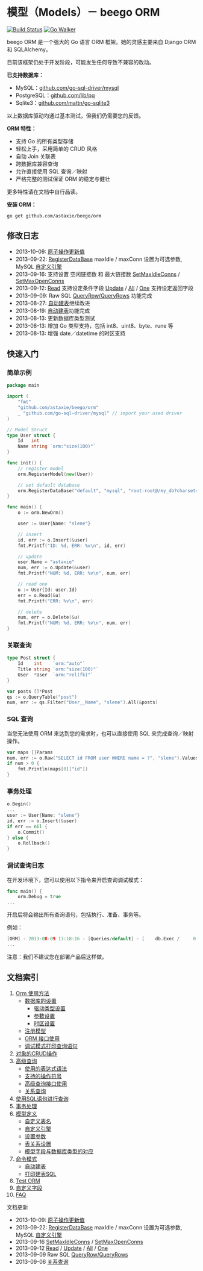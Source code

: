 # 模型（Models）－ beego ORM

[![Build Status](https://drone.io/github.com/astaxie/beego/status.png)](https://drone.io/github.com/astaxie/beego/latest) [![Go Walker](http://gowalker.org/api/v1/badge)](http://gowalker.org/github.com/astaxie/beego/orm)

beego ORM 是一个强大的 Go 语言 ORM 框架。她的灵感主要来自 Django ORM 和 SQLAlchemy。

目前该框架仍处于开发阶段，可能发生任何导致不兼容的改动。

**已支持数据库：**

* MySQL：[github.com/go-sql-driver/mysql](https://github.com/go-sql-driver/mysql)
* PostgreSQL：[github.com/lib/pq](https://github.com/lib/pq)
* Sqlite3：[github.com/mattn/go-sqlite3](https://github.com/mattn/go-sqlite3)

以上数据库驱动均通过基本测试，但我们仍需要您的反馈。

**ORM 特性：**

* 支持 Go 的所有类型存储
* 轻松上手，采用简单的 CRUD 风格
* 自动 Join 关联表
* 跨数据库兼容查询
* 允许直接使用 SQL 查询／映射
* 严格完整的测试保证 ORM 的稳定与健壮

更多特性请在文档中自行品读。

**安装 ORM：**

	go get github.com/astaxie/beego/orm

## 修改日志

* 2013-10-09: [原子操作更新值](Models_Query#update)
* 2013-09-22: [RegisterDataBase](Models_ORM#registerdatabase) maxIdle / maxConn 设置为可选参数, MySQL [自定义引擎](Models_Models#自定义引擎)
* 2013-09-16: 支持设置 空闲链接数 和 最大链接数 [SetMaxIdleConns](Models_ORM#setmaxidleconns) / [SetMaxOpenConns](Models_ORM#SetMaxOpenConns)
* 2013-09-12: [Read](Models_Object#read) 支持设定条件字段 [Update](Models_Object#update) / [All](Models_Query#all) / [One](Models_Query#one) 支持设定返回字段
* 2013-09-09: Raw SQL [QueryRow/QueryRows](Models_RawSQL#queryrow) 功能完成
* 2013-08-27: [自动建表](Models_Cmd#自动建表)继续改进
* 2013-08-19: [自动建表](Models_Cmd#自动建表)功能完成
* 2013-08-13: 更新数据库类型测试
* 2013-08-13: 增加 Go 类型支持，包括 int8、uint8、byte、rune 等
* 2013-08-13: 增强 date／datetime 的时区支持

## 快速入门

### 简单示例

```go
package main

import (
	"fmt"
	"github.com/astaxie/beego/orm"
	_ "github.com/go-sql-driver/mysql" // import your used driver
)

// Model Struct
type User struct {
	Id   int
	Name string `orm:"size(100)"`
}

func init() {
	// register model
	orm.RegisterModel(new(User))

	// set default database
	orm.RegisterDataBase("default", "mysql", "root:root@/my_db?charset=utf8", 30)
}

func main() {
	o := orm.NewOrm()

	user := User{Name: "slene"}

	// insert
	id, err := o.Insert(&user)
	fmt.Printf("ID: %d, ERR: %v\n", id, err)

	// update
	user.Name = "astaxie"
	num, err := o.Update(&user)
	fmt.Printf("NUM: %d, ERR: %v\n", num, err)

	// read one
	u := User{Id: user.Id}
	err = o.Read(&u)
	fmt.Printf("ERR: %v\n", err)

	// delete
	num, err = o.Delete(&u)
	fmt.Printf("NUM: %d, ERR: %v\n", num, err)
}
```
	
### 关联查询

```go
type Post struct {
	Id    int    `orm:"auto"`
	Title string `orm:"size(100)"`
	User  *User  `orm:"rel(fk)"`
}

var posts []*Post
qs := o.QueryTable("post")
num, err := qs.Filter("User__Name", "slene").All(&posts)
```

### SQL 查询

当您无法使用 ORM 来达到您的需求时，也可以直接使用 SQL 来完成查询／映射操作。

```go
var maps []Params
num, err := o.Raw("SELECT id FROM user WHERE name = ?", "slene").Values(&maps)
if num > 0 {
	fmt.Println(maps[0]["id"])
}
```

### 事务处理

```go
o.Begin()
...
user := User{Name: "slene"}
id, err := o.Insert(&user)
if err == nil {
	o.Commit()
} else {
	o.Rollback()
}
```

### 调试查询日志

在开发环境下，您可以使用以下指令来开启查询调试模式：

```go
func main() {
	orm.Debug = true
...
```

开启后将会输出所有查询语句，包括执行、准备、事务等。

例如：

```go
[ORM] - 2013-08-09 13:18:16 - [Queries/default] - [    db.Exec /     0.4ms] - 	[INSERT INTO `user` (`name`) VALUES (?)] - `slene`
...
```

注意：我们不建议您在部署产品后这样做。

## 文档索引

1. [Orm 使用方法](Models_ORM)
	- [数据库的设置](Models_ORM#数据库的设置)
		* [驱动类型设置](Models_ORM#registerdriver)
		* [参数设置](Models_ORM#registerdatabase)
		* [时区设置](Models_ORM#时区设置)
	- [注册模型](Models_ORM#注册模型)
	- [ORM 接口使用](Models_ORM#orm-接口使用)
	- [调试模式打印查询语句](Models_ORM#调试模式打印查询语句)
2. [对象的CRUD操作](Models_Object)
3. [高级查询](Models_Query)
	- [使用的表达式语法](Models_Query#expr)
	- [支持的操作符号](Models_Query#operators)
	- [高级查询接口使用](Models_Query#高级查询接口使用)
	- [关系查询](Models_Query#关系查询)
4. [使用SQL语句进行查询](Models_RawSQL)
5. [事务处理](Models_Transaction)
6. [模型定义](Models_Models)
	- [自定义表名](Models_Models#自定义表名)
	- [自定义引擎](Models_Models#自定义引擎)
	- [设置参数](Models_Models#设置参数)
	- [表关系设置](Models_Models#表关系设置)
	- [模型字段与数据库类型的对应](Models_Models#模型字段与数据库类型的对应)
7. [命令模式](Models_Cmd)
	- [自动建表](Models_Cmd#自动建表)
	- [打印建表SQL](Models_Cmd#打印建表sql)
8. [Test ORM](Models_Test)
9. [自定义字段](Models_Fields)
10. [FAQ](Models_Faq)

文档更新

* 2013-10-09: [原子操作更新值](Models_Query#update)
* 2013-09-22: [RegisterDataBase](Models_ORM#registerdatabase) maxIdle / maxConn 设置为可选参数, MySQL [自定义引擎](Models_Models#自定义引擎)
* 2013-09-16 [SetMaxIdleConns](Models_ORM#setmaxidleconns) / [SetMaxOpenConns](Models_ORM#SetMaxOpenConns)
* 2013-09-12 [Read](Models_Object#read) / [Update](Models_Object#update) / [All](Models_Query#all) / [One](Models_Query#one)
* 2013-09-09 Raw SQL [QueryRow/QueryRows](Models_RawSQL#queryrow)
* 2013-09-06 [关系查询](Models_Query#关系查询)